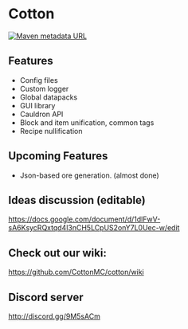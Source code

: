 # Cotton

[![Maven metadata URL](https://img.shields.io/maven-metadata/v/http/server.bbkr.space:8081/artifactory/libs-snapshot/io/github/cottonmc/cotton/maven-metadata.xml.svg)](http://server.bbkr.space:8081/artifactory/libs-snapshot/io/github/cottonmc/cotton)

## Features
- Config files
- Custom logger
- Global datapacks
- GUI library
- Cauldron API
- Block and item unification, common tags
- Recipe nullification

## Upcoming Features
- Json-based ore generation. (almost done)

## Ideas discussion (editable)

https://docs.google.com/document/d/1dlFwV-sA6KsycRQxtqd4l3nCH5LCpUS2onY7L0Uec-w/edit

## Check out our wiki:
https://github.com/CottonMC/cotton/wiki

## Discord server
http://discord.gg/9M5sACm
